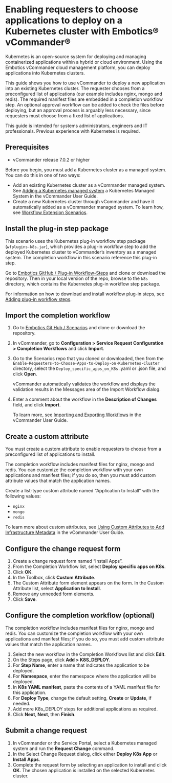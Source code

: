 # Enabling requesters to choose applications to deploy on a Kubernetes cluster with Embotics® vCommander®

Kubernetes is an open-source system for deploying and managing containerized applications within a hybrid or cloud environment. Using the Embotics vCommander cloud management platform, you can deploy applications into Kubernetes clusters.

This guide shows you how to use vCommander to deploy a new application into an existing Kubernetes cluster. The requester chooses from a preconfigured list of applications (our example includes nginx, mongo and redis). The required manifest files are embedded in a completion workflow step. An optional approval workflow can be added to check the files before deploying, but an approval process is arguably less necessary, since requesters must choose from a fixed list of applications.

This guide is intended for systems administrators, engineers and IT professionals. Previous experience with Kubernetes is required.

## Prerequisites
- vCommander release 7.0.2 or higher

Before you begin, you must add a Kubernetes cluster as a managed system. You can do this in one of two ways:

- Add an existing Kubernetes cluster as a vCommander managed system. See [Adding a Kubernetes managed system](http://docs.embotics.com/vCommander/adding_a_managed_system.htm#add_k8s) a Kubernetes Managed System in the vCommander User Guide.
- Create a new Kubernetes cluster through vCommander and have it automatically added as a vCommander managed system. To learn how, see [Workflow Extension Scenarios](https://support.embotics.com/support/solutions/folders/8000085541).

## Install the plug-in step package

This scenario uses the Kubernetes plug-in workflow step package (`wfplugins-k8s.jar`), which provides a plug-in workflow step to add the deployed Kubernetes cluster to vCommander’s inventory as a managed system. The completion workflow in this scenario reference this plug-in step.

Go to [Embotics GitHub / Plug-in Workflow-Steps](https://github.com/Embotics/Plug-in-Workflow-Steps) and clone or download the repository. Then in your local version of the repo, browse to the `k8s` directory, which contains the Kubernetes plug-in workflow step package. 

For information on how to download and install workflow plug-in steps, see [Adding plug-in workflow steps](http://docs.embotics.com/vCommander/Using-Plug-In-WF-Steps.htm#Adding).

## Import the completion workflow

1. Go to [Embotics Git Hub / Scenarios](https://github.com/Embotics/Scenarios) and clone or download the repository.
2. In vCommander, go to **Configuration > Service Request Configuration > Completion Workflows** and click **Import**.
3. Go to the Scenarios repo that you cloned or downloaded, then from the `Enable-Requesters-to-Choose-Apps-to-Deploy-on-Kubernetes-Cluster` directory, select the `Deploy_specific_apps_on_K8s`  .yaml or .json file, and click **Open**.

    vCommander automatically validates the workflow and displays the validation results in the Messages area of the Import Workflow dialog.
4. Enter a comment about the workflow in the **Description of Changes** field, and click **Import**.

    To learn more, see [Importing and Exporting Workflows](http://docs.embotics.com/vCommander/exporting-and-importing-workflows.htm) in the vCommander User Guide.

## Create a custom attribute

You must create a custom attribute to enable requesters to choose from a preconfigured list of applications to install.

The completion workflow includes manifest files for nginx, mongo and redis. You can customize the completion workflow with your own applications and manifest files; if you do so, then you must add custom attribute values that match the application names.

Create a list-type custom attribute named “Application to Install” with the following values:

- `nginx`
- `mongo`
- `redis`

To learn more about custom attributes, see [Using Custom Attributes to Add Infrastructure Metadata](http://docs.embotics.com/vCommander/configuring_custom_attributes.htm) in the vCommander User Guide.

## Configure the change request form

1. Create a change request form named “Install Apps”.
2. From the Completion Workflow list, select **Deploy specific apps on K8s**.
3. Click **OK**.
4. In the Toolbox, click **Custom Attribute**. 
5. The Custom Attribute form element appears on the form. In the Custom Attribute list, select **Application to Install**.
6. Remove any unneeded form elements.
7. Click **Save**.

## Configure the completion workflow (optional)

The completion workflow includes manifest files for nginx, mongo and redis. You can customize the completion workflow with your own applications and manifest files; if you do so, you must add custom attribute values that match the application names.

1. Select the new workflow in the Completion Workflows list and click **Edit**. 
2. On the Steps page, click **Add > K8S_DEPLOY**. 
3. For **Step Name**, enter a name that indicates the application to be deployed. 
4. For **Namespace**, enter the namespace where the application will be deployed.
5. In **K8s YAML manifest**, paste the contents of a YAML manifest file for this application.
6. For **Deploy Type**, change the default setting, **Create** or **Update**, if needed.
7. Add more K8s_DEPLOY steps for additional applications as required.
8. Click **Next**, **Next**, then **Finish**.

## Submit a change request

1. In vCommander or the Service Portal, select a Kubernetes managed system and run the **Request Change** command.
2. In the Select Change Request dialog, click either **Deploy K8s App** or **Install Apps**.
3. Complete the request form by selecting an application to install and click **OK**.
   The chosen application is installed on the selected Kubernetes cluster.

